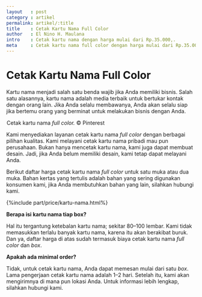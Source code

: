 ```yaml
---
layout   : post
category : artikel
permalink: artikel/:title
title    : Cetak Kartu Nama Full Color
author   : El Nino H. Maulana
intro    : Cetak kartu nama dengan harga mulai dari Rp.35.000,.
meta     : Cetak kartu nama full color dengan harga mulai dari Rp.35.000,.
---
```


# Cetak Kartu Nama Full Color

Kartu nama menjadi salah satu benda wajib jika Anda memiliki bisnis. Salah satu alasannya, kartu nama adalah media terbaik untuk bertukar kontak dengan orang lain. Jika Anda selalu membawanya, Anda akan selalu siap jika bertemu orang yang berminat untuk melakukan bisnis dengan Anda.

<img src="data:image/png;base64,R0lGODlhAQABAAD/ACwAAAAAAQABAAACADs=" data-src="https://cdn-images-1.medium.com/max/720/1*5uPAGsuAxShwCQuM4-oIvw.jpeg" alt="Cetak Kartu Nama Full Color" title="Cetak Kartu Nama Full Color"><span class="img-caption">Cetak kartu nama <em>full color.</em> &copy; Pinterest</span>

Kami menyediakan layanan cetak kartu nama *full color* dengan berbagai pilihan kualitas. Kami melayani cetak kartu nama pribadi mau pun perusahaan. Bukan hanya mencetak kartu nama, kami juga dapat membuat desain. Jadi, jika Anda belum memiliki desain, kami tetap dapat melayani Anda.

Berikut daftar harga cetak kartu nama *full color* untuk satu muka atau dua muka. Bahan kertas yang tertulis adalah bahan yang sering digunakan konsumen kami, jika Anda membutuhkan bahan yang lain, silahkan hubungi kami.

{%include part/price/kartu-nama.html%}

<p class="shame-clear"><strong>Berapa isi kartu nama tiap box?</strong></p>

Hal itu tergantung ketebalan kartu nama; sekitar 80–100 lembar. Kami tidak memasukkan terlalu banyak kartu nama, karena itu akan berakibat buruk. Dan ya, daftar harga di atas sudah termasuk biaya cetak kartu nama *full color* dan *box*.

**Apakah ada minimal order?**

Tidak, untuk cetak kartu nama, Anda dapat memesan mulai dari satu *box*. Lama pengerjaan cetak kartu nama adalah 1–2 hari. Setelah itu, kami akan mengirimnya di mana pun lokasi Anda. Untuk informasi lebih lengkap, silahkan hubungi kami.
